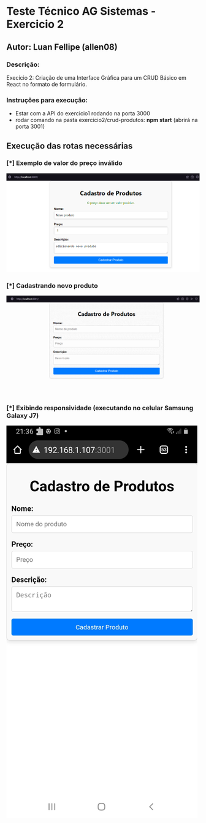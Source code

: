 # Teste Técnico AG Sistemas - Exercicio 2
## Autor: Luan Fellipe (allen08)

### Descrição:
Execício 2: Criação de uma Interface Gráfica para um CRUD Básico em React no
formato de formulário.
<br/>

### Instruções para execução:
  - Estar com a API do exercicio1 rodando na porta 3000
  - rodar comando na pasta exercicio2/crud-produtos: **npm start** (abrirá na porta 3001)

## Execução das rotas necessárias

### [*] Exemplo de valor do preço inválido

![Alt text](execucao/precoInvalido.png "valor do preço inválido")

### [*] Cadastrando novo produto

![Alt text](execucao/cadastrandoNovo.gif "cadastrando novo produto")

### [*] Exibindo responsividade (executando no celular Samsung Galaxy J7)

![Alt text](execucao/responsividade.png "exibindo responsividade")
